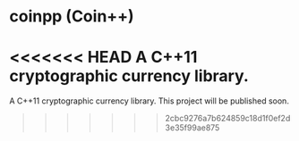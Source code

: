 coinpp (Coin++)
======

<<<<<<< HEAD
A C++11 cryptographic currency library.
=======
A C++11 cryptographic currency library. This project will be published soon.
>>>>>>> 2cbc9276a7b624859c18d1f0ef2d3e35f99ae875

